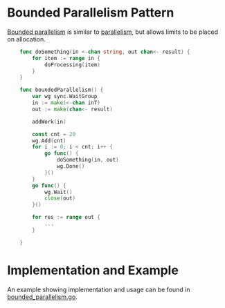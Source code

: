 # Bounded Parallelism Pattern

[Bounded parallelism](https://blog.golang.org/pipelines#TOC_9.) is similar to [parallelism](parallelism.md), but allows limits to be placed on allocation.

```go
    func doSomething(in <-chan string, out chan<- result) {
	    for item := range in {
            doProcessing(item)
        }
    }

    func boundedParallelism() {
        var wg sync.WaitGroup
	    in := make(<-chan inT)
        out := make(chan<- result)

        addWork(in)

        const cnt = 20
        wg.Add(cnt)
        for i := 0; i < cnt; i++ {
            go func() {
                doSomething(in, out)
                wg.Done()
            }()
        }
        go func() {
            wg.Wait()
            close(out)
        }()

        for res := range out {
            ...
        }

    }

```

# Implementation and Example

An example showing implementation and usage can be found in [bounded_parallelism.go](bounded_parallelism.go).
